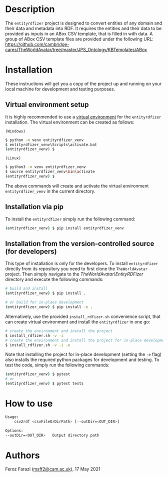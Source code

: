 # Description #

The `entityrdfizer` project is designed to convert entities of any domain and their data and metadata into RDF.
It requires the entities and their data to be provided as inputs in an ABox CSV template, that is
filled in with data. A group of ABox CSV template files are provided under the following URL:
https://github.com/cambridge-cares/TheWorldAvatar/tree/master/JPS_Ontology/KBTemplates/ABox

# Installation #
These instructions will get you a copy of the project up and running on your local machine for development and testing purposes.

## Virtual environment setup

It is highly recommended to use a [virtual environment](https://docs.python.org/3/tutorial/venv.html) for the `entityrdfizer` installation. The virtual environment can be created as follows:

`(Windows)`

```cmd
$ python -m venv entityrdfizer_venv
$ entityrdfizer_venv\Scripts\activate.bat
(entityrdfizer_venv) $
```

`(Linux)`
```sh
$ python3 -m venv entityrdfizer_venv
$ source entityrdfizer_venv\bin\activate
(entityrdfizer_venv) $
```

The above commands will create and activate the virtual environment `entityrdfizer_venv` in the current directory.

## Installation via pip

To install the `entityrdfizer` simply run the following command:

```sh
(entityrdfizer_venv) $ pip install entityrdfizer_venv
```

## Installation from the version-controlled source (for developers)

This type of installation is only for the developers. To install `entityrdfizer` directly from its repository you need to first clone the `TheWorldAvatar` project. Then simply navigate to the *TheWorldAvatar\EntityRDFizer* directory and execute the following commands:
```bash
# build and install
(entityrdfizer_venv) $ pip install .

# or build for in-place development
(entityrdfizer_venv) $ pip install -e .
```

Alternatively, use the provided `install_rdfizer.sh` convenience script, that can create virtual environment and install the `entityrdfizer` in one go:
```bash
# create the environment and install the project
$ install_rdfizer.sh -v -i
# create the environment and install the project for in-place development
$ install_rdfizer.sh -v -i -e
```
Note that installing the project for in-place development (setting the `-e` flag) also installs the required python packages for development and testing. To test the code, simply run the following commands:

```bash
(entityrdfizer_venv) $ pytest
# or
(entityrdfizer_venv) $ pytest tests
```

# How to use #

```bash
Usage:
    csv2rdf <csvFileOrDirPath> [--outDir=<OUT_DIR>]

Options:
--outDir=<OUT_DIR>   Output directory path
```

# Authors #
Feroz Farazi (msff2@cam.ac.uk), 17 May 2021